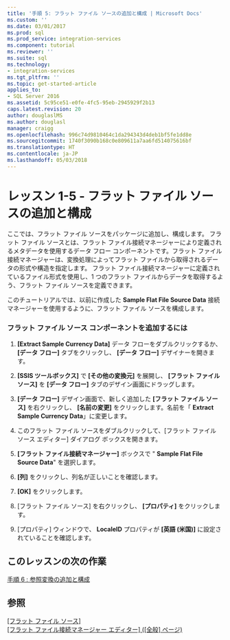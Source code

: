 ```yaml
---
title: '手順 5: フラット ファイル ソースの追加と構成 | Microsoft Docs'
ms.custom: ''
ms.date: 03/01/2017
ms.prod: sql
ms.prod_service: integration-services
ms.component: tutorial
ms.reviewer: ''
ms.suite: sql
ms.technology:
- integration-services
ms.tgt_pltfrm: ''
ms.topic: get-started-article
applies_to:
- SQL Server 2016
ms.assetid: 5c95ce51-e0fe-4fc5-95eb-2945929f2b13
caps.latest.revision: 20
author: douglaslMS
ms.author: douglasl
manager: craigg
ms.openlocfilehash: 996c74d9810464c1da294343d4deb1bf5fe1dd8e
ms.sourcegitcommit: 1740f3090b168c0e809611a7aa6fd514075616bf
ms.translationtype: HT
ms.contentlocale: ja-JP
ms.lasthandoff: 05/03/2018
---
```

# <a name="lesson-1-5---adding-and-configuring-the-flat-file-source"></a>レッスン 1-5 - フラット ファイル ソースの追加と構成
ここでは、フラット ファイル ソースをパッケージに追加し、構成します。 フラット ファイル ソースとは、フラット ファイル接続マネージャーにより定義されるメタデータを使用するデータ フロー コンポーネントです。フラット ファイル接続マネージャーは、変換処理によってフラット ファイルから取得されるデータの形式や構造を指定します。 フラット ファイル接続マネージャーに定義されているファイル形式を使用し、1 つのフラット ファイルからデータを取得するよう、フラット ファイル ソースを定義できます。  
  
このチュートリアルでは、以前に作成した **Sample Flat File Source Data** 接続マネージャーを使用するように、フラット ファイル ソースを構成します。  
  
### <a name="to-add-a-flat-file-source-component"></a>フラット ファイル ソース コンポーネントを追加するには  
  
1.  **[Extract Sample Currency Data]** データ フローをダブルクリックするか、 **[データ フロー]** タブをクリックし、 **[データ フロー]** デザイナーを開きます。  
  
2.  **[SSIS ツールボックス]** で **[その他の変換元]** を展開し、 **[フラット ファイル ソース]** を **[データ フロー]** タブのデザイン画面にドラッグします。  
  
3.  **[データ フロー]** デザイン画面で、新しく追加した **[フラット ファイル ソース]** を右クリックし、 **[名前の変更]** をクリックします。名前を「 **Extract Sample Currency Data**」に変更します。  
  
4.  このフラット ファイル ソースをダブルクリックして、[フラット ファイル ソース エディター] ダイアログ ボックスを開きます。  
  
5.  **[フラット ファイル接続マネージャー]** ボックスで " **Sample Flat File Source Data**" を選択します。  
  
6.  **[列]** をクリックし、列名が正しいことを確認します。  
  
7.  **[OK]** をクリックします。  
  
8.  [フラット ファイル ソース] を右クリックし、 **[プロパティ]** をクリックします。  
  
9. [プロパティ] ウィンドウで、 **LocaleID** プロパティが **[英語 (米国)]** に設定されていることを確認します。  
  
## <a name="next-task-in-lesson"></a>このレッスンの次の作業  
[手順 6 : 参照変換の追加と構成](../integration-services/lesson-1-6-adding-and-configuring-the-lookup-transformations.md)  
  
## <a name="see-also"></a>参照  
[[フラット ファイル ソース]](../integration-services/data-flow/flat-file-source.md)  
[[フラット ファイル接続マネージャー エディター] &#40;[全般] ページ&#41;](../integration-services/connection-manager/flat-file-connection-manager-editor-general-page.md)  
  
  
  
